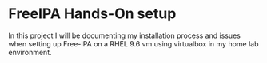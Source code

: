 # FreeIPA Hands-On setup

In this project I will be documenting my installation process and issues when setting up Free-IPA on a RHEL 9.6 vm using virtualbox in my home lab environment.

